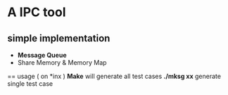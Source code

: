 A IPC tool
===
## simple implementation 
* __Message Queue__
* Share Memory & Memory Map

== usage ( on \*inx )
**Make** will generate all test cases
**./mksg xx** generate single test case


